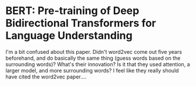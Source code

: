 # BERT: Pre-training of Deep Bidirectional Transformers for Language Understanding
I'm a bit confused about this paper.  Didn't word2vec come out five years beforehand, and do basically the same thing (guess words based on the surrounding words)?  What's their innovation?  Is it that they used attention, a larger model, and more surrounding words?  I feel like they really should have cited the word2vec paper....